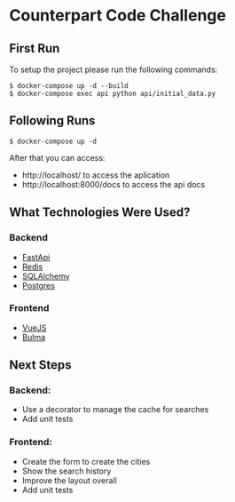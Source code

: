 # Counterpart Code Challenge

## First Run

To setup the project please run the following commands:
```
$ docker-compose up -d --build
$ docker-compose exec api python api/initial_data.py
```

## Following Runs

```
$ docker-compose up -d
```

After that you can access:
- http://localhost/ to access the aplication
- http://localhost:8000/docs to access the api docs

## What Technologies Were Used?

### Backend

- [FastApi](https://fastapi.tiangolo.com/)
- [Redis](https://redis.io/)
- [SQLAlchemy](https://www.sqlalchemy.org/)
- [Postgres](https://www.postgresql.org/)

### Frontend

- [VueJS](https://vuejs.org/)
- [Bulma](https://bulma.io/)


## Next Steps

### Backend:
- Use a decorator to manage the cache for searches
- Add unit tests

### Frontend:
- Create the form to create the cities
- Show the search history
- Improve the layout overall
- Add unit tests
